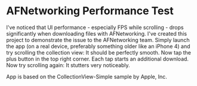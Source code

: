 # AFNetworking Performance Test
I've noticed that UI performance - especially FPS while scrolling - drops significantly when downloading files with AFNetworking. I've created this project to demonstrate the issue to the AFNetworking team. Simply launch the app (on a real device, preferably something older like an iPhone 4) and try scrolling the collection view: It should be perfectly smooth. Now tap the plus button in the top right corner. Each tap starts an additional download. Now try scrolling again: It stutters very noticeably.

App is based on the CollectionView-Simple sample by Apple, Inc.